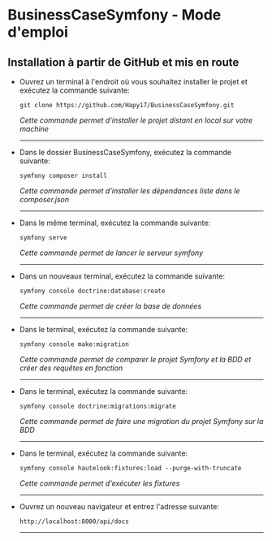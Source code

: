 # BusinessCaseSymfony - Mode d'emploi
## Installation à partir de GitHub et mis en route
- Ouvrez un terminal à l'endroit où vous souhaitez installer le projet et exécutez la commande suivante:
    ```
    git clone https://github.com/Hapy17/BusinessCaseSymfony.git
    ```  
    *Cette commande permet d'installer le projet distant en local sur votre machine*  
    ***
- Dans le dossier BusinessCaseSymfony, exécutez la commande suivante:
    ```
    symfony composer install
    ```
    *Cette commande permet d'installer les dépendances liste dans le composer.json*
    ***
- Dans le même terminal, exécutez la commande suivante:
    ```
    symfony serve
    ```
    *Cette commande permet de lancer le serveur symfony*
    ***
- Dans un nouveaux terminal, exécutez la commande suivante:
    ```
    symfony console doctrine:database:create
    ```
    *Cette commande permet de créer la base de données*
    ***
- Dans le terminal, exécutez la commande suivante:
    ```
    symfony console make:migration
    ```
    *Cette commande permet de comparer le projet Symfony et la BDD et créer des requêtes en fonction*
    ***
- Dans le terminal, exécutez la commande suivante:
    ```
    symfony console doctrine:migrations:migrate
    ```
    *Cette commande permet de faire une migration du projet Symfony sur la BDD*
    ***
- Dans le terminal, exécutez la commande suivante:
    ```
    symfony console hautelook:fixtures:load --purge-with-truncate
    ```
    *Cette commande permet d'exécuter les fixtures*
    ***
- Ouvrez un nouveau navigateur et entrez l'adresse suivante:
    ```
    http://localhost:8000/api/docs
    ```
    ***

